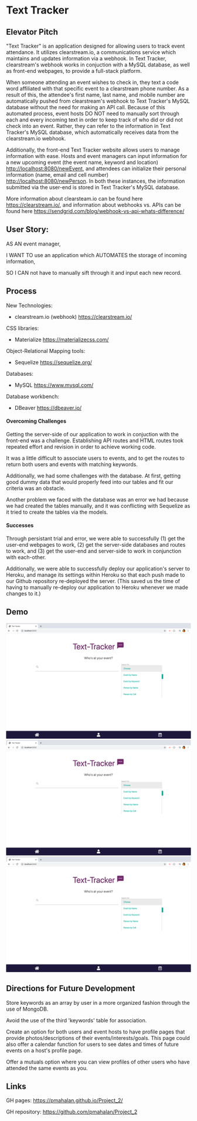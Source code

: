 # Text Tracker

## Elevator Pitch

"Text Tracker" is an application designed for allowing users to track event attendance. It utilizes clearstream.io, a communications service which maintains and updates information via a webhook. In Text Tracker, clearstream's webhook works in conjuction with a MySQL database, as well as front-end webpages, to provide a full-stack platform. 

When someone attending an event wishes to check in, they text a code word affiliated with that specific event to a clearstream phone number. As a result of this, the attendee's first name, last name, and mobile number are automatically pushed from clearstream's webhook to Text Tracker's MySQL database without the need for making an API call. Because of this automated process, event hosts DO NOT need to manually sort through each and every incoming text in order to keep track of who did or did not check into an event. Rather, they can refer to the information in Text Tracker's MySQL database, which automatically receives data from the clearstream.io webhook.

Additionally, the front-end Text Tracker website allows users to manage information with ease. Hosts and event managers can input information for a new upcoming event (the event name, keyword and location) <http://localhost:8080/newEvent>, and attendees can initialize their personal information (name, email and cell number) <http://localhost:8080/newPerson>. In both these instances, the information submitted via the user-end is stored in Text Tracker's MySQL database.

More information about clearsteam.io can be found here <https://clearstream.io/>, and information about webhooks vs. APIs can be found here https://sendgrid.com/blog/webhook-vs-api-whats-difference/


## User Story:
AS AN   event manager, 

I WANT TO    use an application which AUTOMATES the storage of incoming information,

SO I CAN    not have to manually sift through it and input each new record.
 

## Process   

New Technologies:
- clearstream.io (webhook) <https://clearstream.io/>

CSS libraries:
- Materialize <https://materializecss.com/>

Object-Relational Mapping tools:
- Sequelize <https://sequelize.org/>

Databases:
- MySQL <https://www.mysql.com/>

Database workbench:
- DBeaver <https://dbeaver.io/>

#### Overcoming Challenges

Getting the server-side of our application to work in conjuction with the front-end was a challenge. Establishing API routes and HTML routes took repeated effort and revision in order to achieve working code.

It was a little difficult to associate users to events, and to get the routes to return both users and events with matching keywords.

Additionally, we had some challenges with the database. At first, getting good dummy data that would properly feed into our tables and fit our
criteria was an obstacle. 

Another problem we faced with the database was an error we had because we had created the tables manually, and it was conflicting with Sequelize as it tried to create the tables via the models. 

#### Successes

Through persistant trial and error, we were able to successfully (1) get the user-end webpages to work, (2) get the server-side databases and routes to work, and (3) get the user-end and server-side to work in conjunction with each-other. 

Additionally, we were able to successfully deploy our application's server to Heroku, and manage its settings within Heroku so that each push made to our Github repository re-deployed the server. (This saved us the time of having to manually re-deploy our application to Heroku whenever we made changes to it.)


## Demo

![App Screenshot](./public/assets/1.jpg "Picture of Website")
![App Screenshot](./public/assets/1.jpg "Picture of Website")
![App Screenshot](./public/assets/1.jpg "Picture of Website")


## Directions for Future Development

Store keywords as an array by user in a more organized fashion through the use of MongoDB.

Avoid the use of the third 'keywords' table for association.

Create an option for both users and event hosts to have profile pages that provide photos/descriptions
of their events/interests/goals. This page could also offer a calendar function for users to see dates and times
of future events on a host's profile page. 

Offer a mutuals option where you can view profiles of other users who have attended the same events as you. 

## Links

GH pages: <https://pmahalan.github.io/Project_2/>

GH repository: <https://github.com/pmahalan/Project_2>